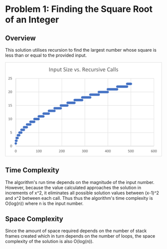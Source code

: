 # Problem 1: Finding the Square Root of an Integer
## Overview
This solution utilises recursion to find the largest number whose square is less than or equal to the provided input.

![Input Size vs Number of Recursive Calls](/assets/Input_Size_vs_Recursive_Calls.png "Input Size vs Recursive Calls")

## Time Complexity
The algorithm's run time depends on the magnitude of the input number. However, because the value calculated approaches the solution in increments of x^2, it eliminates all possible solution values between (x-1)^2 and x^2 between each call. Thus thus the algorithm's time complexity is O(log(n)) where n is the input number.

## Space Complexity
Since the amount of space required depends on the number of stack frames created which in turn depends on the number of loops, the space complexity of the solution is also O(log(n)).